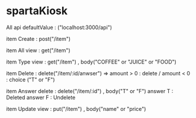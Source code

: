 # spartaKiosk

All api defaultValue : ("localhost:3000/api")

item Create : post("/item")

item All view : get("/item")

item Type view : get("/item") , body("COFFEE" or "JUICE" or "FOOD")

item Delete : delete("/item/:id/anwser") => amount > 0 : delete / amount < 0 : choice ("T" or "F")

item Answer delete : delete("/item/:id") , body("T" or "F")
answer T : Deleted
answer F : Undelete

item Update view : put("/item") , body("name" or "price")
